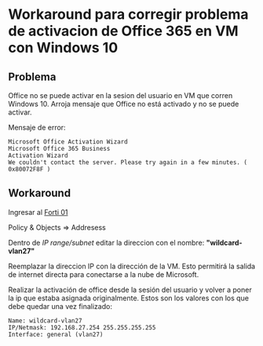 # Workaround para corregir problema de activacion de Office 365 en VM con Windows 10

## Problema
Office no se puede activar en la sesion del usuario en VM que corren Windows 10. Arroja mensaje que Office no está activado y no se puede activar.

Mensaje de error:
```
Microsoft Office Activation Wizard
Microsoft Office 365 Business
Activation Wizard
We couldn't contact the server. Please try again in a few minutes. ( 0x80072F8F )
```

## Workaround
Ingresar al [Forti 01](https://10.1.1.254:10443/ng/firewall/address)

Policy & Objects => Addresess

Dentro de *IP range/subnet* editar la direccion con el nombre: **"wildcard-vlan27"**

Reemplazar la direccion IP con la dirección de la VM. Esto permitirá la salida de internet directa para conectarse a la nube de Microsoft.

Realizar la activación de office desde la sesión del usuario y volver a poner la ip que estaba asignada originalmente. Estos son los valores con los que debe quedar una vez finalizado:
```
Name: wildcard-vlan27
IP/Netmask: 192.168.27.254 255.255.255.255
Interface: general (vlan27)
```
